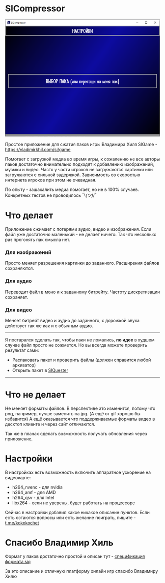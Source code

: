 # SICompressor

![экран приложения](screenshot.png)

Простое приложение для сжатия паков игры Владимира Хиля SIGame - https://vladimirkhil.com/si/game

Помогает с загрузкой медиа во время игры, к сожалению не все авторы паков достаточно внимательно подходят к добавлению изображений, музыки и видео. Часто у части игроков не загружаются картинки или загружаются с сильной задержкой. Зависимость со скоростью интернета игроков при этом не очевидная.

По опыту - зашакалить медиа помогает, но не в 100% случаев. Конкретных тестов не проводилось ¯\\_(ツ)_/¯

# Что делает
Приложение сжимает с потерями аудио, видео и изображения. Если файл уже достаточно маленький - не делает ничего. 
Так что несколько раз прогонять пак смысла нет.

### Для изображений 
Просто меняет разрешения картинки до заданного. Расширения файлов сохраняются.

### Для аудио
Переводит файл в моно и к заданному битрейту. Частоту дискретизации сохраняет.

### Для видео 
Меняет битрейт видео и аудио до заданного, с дорожкой звука действует так же как и с обычным аудио.
___
Я постарался сделать так, чтобы паки не ломались, __по идее__ в худшем случае файл просто не сожмется.
Но вы всегда можете проверить результат сами:
* Распаковать пакет и проверить файлы (должен справится любой архиватор)
* Открыть пакет в [SIQuester](https://vladimirkhil.com/si/siquester)
___
# Что не делает
Не меняет форматы файлов. В перспективе это изменится, потому что png, например, лучше заменить на jpg. 
(А ещё от gif хорошо бы избавится) А ещё оказывается что поддерживаемые форматы видео в десктоп клиенте и через сайт отличаются.

Так же в планах сделать возможность получать обновления через приложение.


# Настройки
В настройках есть возможность включить аппаратное ускорение на видеокарте: 
* h264_nvenc - для nvidia
* h264_amf - для AMD
* h264_qsv - для Intel
* libx264 - если не уверены, будет работать на процессоре

Сейчас в настройки добавил какое никакое описание пунктов. 
Если есть остаются вопросы или есть желание поиграть, пишите - [t.me/kokokochet](https://t.me/kokokochet)

# Спасибо Владимир Хиль 
Формат у паков достаточно простой и описан тут - 
[спецификация формата siq](https://github.com/VladimirKhil/SI/wiki/Спецификация-формата-.siq)

За это описание и отличную платформу онлайн игр спасибо Владимиру Хилю 
